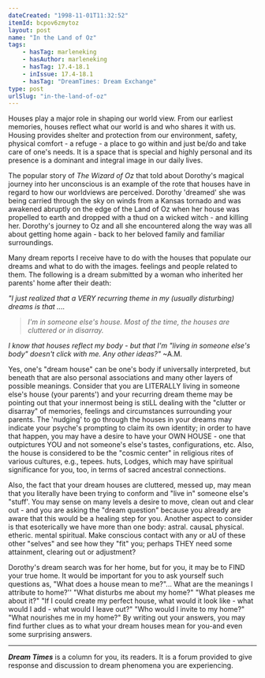 ```yaml
---
dateCreated: "1998-11-01T11:32:52"
itemId: bcpov6zmytoz
layout: post
name: "In the Land of Oz"
tags:
    - hasTag: marleneking
    - hasAuthor: marleneking
    - hasTag: 17.4-18.1
    - inIssue: 17.4-18.1
    - hasTag: "DreamTimes: Dream Exchange"
type: post
urlSlug: "in-the-land-of-oz"
---
```


Houses play a major role in shaping our world view. From our earliest memories, houses reflect what our world is and who shares it with us. Housing provides shelter and protection from our environment, safety, physical comfort - a refuge - a place to go within and just be/do and take care of one's needs. It is a space that is special and highly personal and its presence is a dominant and integral image in our daily lives.

The popular story of _The Wizard of Oz_ that told about Dorothy's magical journey into her unconscious is an example of the rote that houses have in regard to how our worldviews are perceived. Dorothy 'dreamed' she was being carried through the sky on winds from a Kansas tornado and was awakened abruptly on the edge of the Land of Oz when her house was propelled to earth and dropped with a thud on a wicked witch - and killing her. Dorothy's journey to Oz and all she encountered along the way was all about getting home again - back to her beloved family and familiar surroundings.

Many dream reports I receive have to do with the houses that populate our dreams and what to do with the images. feelings and people related to them. The following is a dream submitted by a woman who inherited her parents' home after their death:

_"I just realized that a VERY recurring theme in my (usually disturbing) dreams is that ...._

> _I'm in someone else's house. Most of the time, the houses are cluttered or in disarray._

_I know that houses reflect my body - but that I'm "living in someone else's body" doesn't click with me. Any other ideas?"_ ~A.M.

Yes, one's "dream house" can be one's body if universally interpreted, but beneath that are also personal associations and many other layers of possible meanings. Consider that you are LITERALLY living in someone else's house (your parents') and your recurring dream theme may be pointing out that your innermost being is stiLL dealing with the "clutter or disarray" of memories, feelings and circumstances surrounding your parents. The 'nudging' to go through the houses in your dreams may indicate your psyche's prompting to claim its own identity; in order to have that happen, you may have a desire to have your OWN HOUSE - one that outpictures YOU and not someone's else's tastes, configurations, etc. Also, the house is considered to be the "cosmic center" in religious rites of various cultures, e.g., tepees. huts, Lodges, which may have spiritual significance for you, too, in terms of sacred ancestral connections.

Also, the fact that your dream houses are cluttered, messed up, may mean that you literally have been trying to conform and "live in" someone else's "stuff'. You may sense on many levels a desire to move, clean out and clear out - and you are asking the "dream question" because you already are aware that this would be a healing step for you. Another aspect to consider is that esoterically we have more than one body: astral. causaL physical. etheric. mental spiritual. Make conscious contact with any or aU of these other "selves" and see how they "fit" you; perhaps THEY need some attainment, clearing out or adjustment?

Dorothy's dream search was for her home, but for you, it may be to FIND your true home. It would be important for you to ask yourself such questions as, "What does a house mean to me?"... What are the meanings I attribute to home?'' "What disturbs me about my home?" "What pleases me about it?" "If I could create my perfect house, what would it look like - what would I add - what would I leave out?" "Who would I invite to my home?" "What nourishes me in my home?" By writing out your answers, you may find further clues as to what your dream houses mean for you-and even some surprising answers.

<hr>

**_Dream Times_** is a column for you, its readers. It is a forum provided to give response and discussion to dream phenomena you are experiencing.
